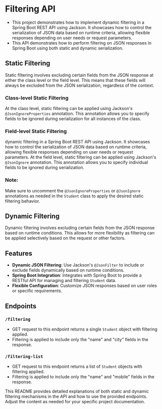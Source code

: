# Filtering API

* This project demonstrates how to implement dynamic filtering in a Spring Boot REST API using Jackson. It showcases how to control the serialization of JSON data based on runtime criteria, allowing flexible responses depending on user needs or request parameters.
* This API demonstrates how to perform filtering on JSON responses in Spring Boot using both static and dynamic serialization.

## Static Filtering

Static filtering involves excluding certain fields from the JSON response at either the class level or the field level. This means that these fields will always be excluded from the JSON serialization, regardless of the context.

### Class-level Static Filtering

At the class level, static filtering can be applied using Jackson's `@JsonIgnoreProperties` annotation. This annotation allows you to specify fields to be ignored during serialization for all instances of the class.

### Field-level Static Filtering
dynamic filtering in a Spring Boot REST API using Jackson. It showcases how to control the serialization of JSON data based on runtime criteria, allowing flexible responses depending on user needs or request parameters.
At the field level, static filtering can be applied using Jackson's `@JsonIgnore` annotation. This annotation allows you to specify individual fields to be ignored during serialization.

### Note:
Make sure to uncomment the `@JsonIgnoreProperties` or `@JsonIgnore` annotations as needed in the `Student` class to apply the desired static filtering behavior.

## Dynamic Filtering

Dynamic filtering involves excluding certain fields from the JSON response based on runtime conditions. This allows for more flexibility as filtering can be applied selectively based on the request or other factors.

## Features

- **Dynamic JSON Filtering**: Use Jackson's `@JsonFilter` to include or exclude fields dynamically based on runtime conditions.
- **Spring Boot Integration**: Integrates with Spring Boot to provide a RESTful API for managing and filtering `Student` data.
- **Flexible Configuration**: Customize JSON responses based on user roles or specific requirements.
  
## Endpoints

### `/filtering`

- GET request to this endpoint returns a single `Student` object with filtering applied.
- Filtering is applied to include only the "name" and "city" fields in the response.

### `/filtering-list`

- GET request to this endpoint returns a list of `Student` objects with filtering applied.
- Filtering is applied to include only the "name" and "mobile" fields in the response.

This README provides detailed explanations of both static and dynamic filtering mechanisms in the API and how to use the provided endpoints. Adjust the content as needed for your specific project documentation.
